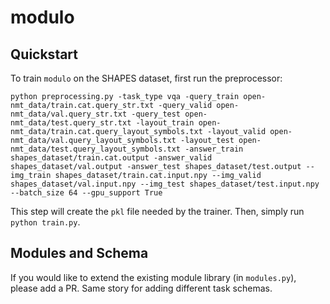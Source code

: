 # modulo

## Quickstart
To train `modulo` on the SHAPES dataset, first run the preprocessor:
```
python preprocessing.py -task_type vqa -query_train open-nmt_data/train.cat.query_str.txt -query_valid open-nmt_data/val.query_str.txt -query_test open-nmt_data/test.query_str.txt -layout_train open-nmt_data/train.cat.query_layout_symbols.txt -layout_valid open-nmt_data/val.query_layout_symbols.txt -layout_test open-nmt_data/test.query_layout_symbols.txt -answer_train shapes_dataset/train.cat.output -answer_valid shapes_dataset/val.output -answer_test shapes_dataset/test.output --img_train shapes_dataset/train.cat.input.npy --img_valid shapes_dataset/val.input.npy --img_test shapes_dataset/test.input.npy --batch_size 64 --gpu_support True
```

This step will create the `pkl` file needed by the trainer. Then, simply run `python train.py`.

## Modules and Schema
If you would like to extend the existing module library (in `modules.py`), please add a PR. Same story for adding different task schemas.

